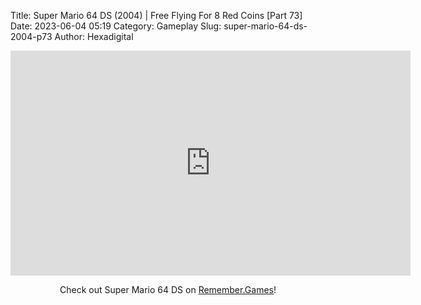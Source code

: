 Title: Super Mario 64 DS (2004) | Free Flying For 8 Red Coins [Part 73]
Date: 2023-06-04 05:19
Category: Gameplay
Slug: super-mario-64-ds-2004-p73
Author: Hexadigital

<center><iframe src="https://www.youtube.com/embed/zF7O-n0SrmQ?feature=oembed" allow="accelerometer; autoplay; encrypted-media; gyroscope; picture-in-picture" width="640" height="360" frameborder="0"></iframe>

Check out Super Mario 64 DS on [Remember.Games](https://remember.games/game/2250/super-mario-64-ds/)!</center>
